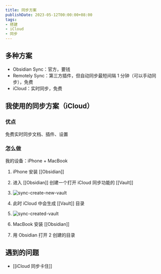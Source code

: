 ```yaml
---
title: 同步方案
publishDate: 2023-05-12T00:00:00+08:00
tags:
- 搭建
- iCloud
- 同步
---
```


## 多种方案

- Obsidian Sync：官方，要钱
- Remotely Sync：第三方插件，但自动同步最短间隔 1 分钟（可以手动同步），免费
- iCloud：实时同步，免费

## 我使用的同步方案（iCloud）

### 优点

免费实时同步文档、插件、设置

### 怎么做

我的设备：iPhone + MacBook

1. iPhone 安装 [[Obsidian]]
2. 进入 [[Obsidian]] 创建一个打开 iCloud 同步功能的 [[Vault]]
  2. ![sync-create-new-vault](https://cdn.jsdelivr.net/gh/11ze/static/images/sync-create-new-vault.png)
3. 此时 iCloud 中会生成 [[Vault]] 目录
  1. ![sync-created-vault](https://cdn.jsdelivr.net/gh/11ze/static/images/sync-created-vault.png)

5. MacBook 安装 [[Obsidian]]
6. 用 Obsidian 打开 2 创建的目录

## 遇到的问题

- [[iCloud 同步卡住]]
